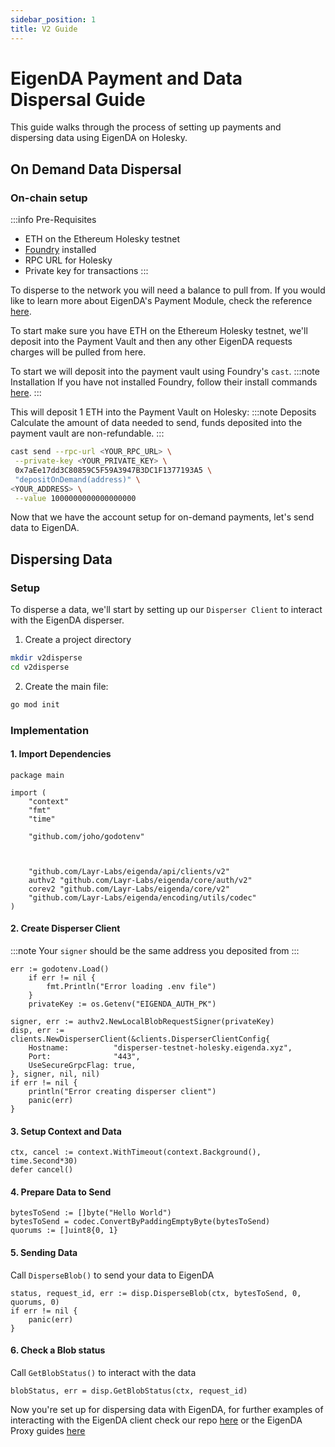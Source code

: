 ```yaml
---
sidebar_position: 1
title: V2 Guide
---
```


# EigenDA Payment and Data Dispersal Guide
This guide walks through the process of setting up payments and dispersing data using EigenDA on Holesky.

## On Demand Data Dispersal
### On-chain setup
:::info Pre-Requisites
- ETH on the Ethereum Holesky testnet
- [Foundry](https://book.getfoundry.sh/getting-started/installation) installed
- RPC URL for Holesky
- Private key for transactions
:::

To disperse to the network you will need a balance to pull from. If you would like to learn more about EigenDA's Payment Module, check the reference [here](../../../releases/payments.md).

To start make sure you have ETH on the Ethereum Holesky testnet, we'll deposit into the Payment Vault and then any other EigenDA requests charges will be pulled from here. 

To start we will deposit into the payment vault using Foundry's `cast`. 
:::note Installation
If you have not installed Foundry, follow their install commands [here](https://book.getfoundry.sh/getting-started/installation). 
:::

This will deposit 1 ETH into the Payment Vault on Holesky:
:::note Deposits
Calculate the amount of data needed to send, funds deposited into the payment vault are non-refundable.
:::

```bash
cast send --rpc-url <YOUR_RPC_URL> \
 --private-key <YOUR_PRIVATE_KEY> \
 0x7aEe17dd3C80859C5F59A3947B3DC1F1377193A5 \
 "depositOnDemand(address)" \
<YOUR_ADDRESS> \
 --value 1000000000000000000
```
Now that we have the account setup for on-demand payments, let's send data to EigenDA.

## Dispersing Data
### Setup
To disperse a data, we'll start by setting up our `Disperser Client` to interact with the EigenDA disperser.

1. Create a project directory
```bash
mkdir v2disperse
cd v2disperse
```

2. Create the main file:
```bash
go mod init
```
### Implementation
#### 1. Import Dependencies
```Golang
package main

import (
	"context"
	"fmt"
	"time"

    "github.com/joho/godotenv"

    

	"github.com/Layr-Labs/eigenda/api/clients/v2"
	authv2 "github.com/Layr-Labs/eigenda/core/auth/v2"
	corev2 "github.com/Layr-Labs/eigenda/core/v2"
	"github.com/Layr-Labs/eigenda/encoding/utils/codec"
)
``` 

#### 2. Create Disperser Client
:::note
Your `signer` should be the same address you deposited from
:::
```Golang
err := godotenv.Load()
	if err != nil {
		fmt.Println("Error loading .env file")
	}
	privateKey := os.Getenv("EIGENDA_AUTH_PK")

signer, err := authv2.NewLocalBlobRequestSigner(privateKey)
disp, err := clients.NewDisperserClient(&clients.DisperserClientConfig{
	Hostname:          "disperser-testnet-holesky.eigenda.xyz",
	Port:              "443",
	UseSecureGrpcFlag: true,
}, signer, nil, nil)
if err != nil {
	println("Error creating disperser client")
	panic(err)
}
```


#### 3. Setup Context and Data
```Golang
ctx, cancel := context.WithTimeout(context.Background(), time.Second*30)
defer cancel()
```

#### 4. Prepare Data to Send
```Golang
bytesToSend := []byte("Hello World")
bytesToSend = codec.ConvertByPaddingEmptyByte(bytesToSend)
quorums := []uint8{0, 1}
```
#### 5. Sending Data
Call `DisperseBlob()` to send your data to EigenDA
```Golang
status, request_id, err := disp.DisperseBlob(ctx, bytesToSend, 0, quorums, 0)
if err != nil {
	panic(err)
}
```

#### 6. Check a Blob status
Call `GetBlobStatus()` to interact with the data
```Golang
blobStatus, err = disp.GetBlobStatus(ctx, request_id)
```

Now you're set up for dispersing data with EigenDA, for further examples of interacting with the EigenDA client check our repo [here](https://github.com/Layr-Labs/eigenda/tree/master/api/clients/v2/examples) or the EigenDA Proxy guides [here](../../eigenda-proxy/eigenda-proxy.md)

